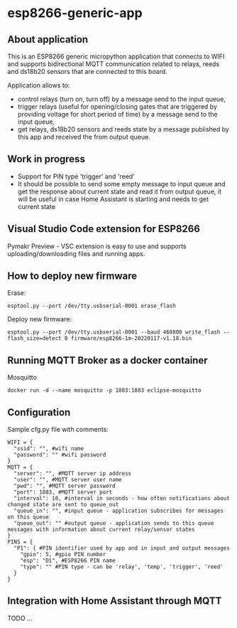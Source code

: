 # esp8266-generic-app

## About application
This is an ESP8266 generic micropython application that connects to WIFI and supports bidirectional MQTT communication related to relays, reeds and ds18b20 sensors that are connected to this board.

Application allows to:
- control relays (turn on, turn off) by a message send to the input queue,
- trigger relays (useful for opening/closing gates that are triggered by providing voltage for short period of time) by a message send to the input queue,
- get relays, ds18b20 sensors and reeds state by a message published by this app and received  the from output queue.

## Work in progress
- Support for PIN type 'trigger' and 'reed'
- It should be possible to send some empty message to input queue and get the response about current state and read it from output queue, it will be useful in case Home Assistant is starting and needs to get current state

## Visual Studio Code extension for ESP8266
Pymakr Preview - VSC extension is easy to use and supports uploading/downloading files and running apps.

## How to deploy new firmware
Erase:
```
esptool.py --port /dev/tty.usbserial-0001 erase_flash
```
Deploy new firmware:
```
esptool.py --port /dev/tty.usbserial-0001 --baud 460800 write_flash --flash_size=detect 0 firmware/esp8266-1m-20220117-v1.18.bin
```

## Running MQTT Broker as a docker container
Mosquitto
```
docker run -d --name mosquitto -p 1883:1883 eclipse-mosquitto
```

## Configuration
Sample cfg.py file with comments:
```
WIFI = {
  "ssid": "", #wifi name
  "password": "" #wifi password
}
MQTT = {
  "server": "", #MQTT server ip address
  "user": "", #MQTT server user name
  "pwd": "", #MQTT server password
  "port": 1883, #MQTT server port
  "interval": 10, #interval in seconds - how often notifications about changed state are sent to queue_out
  "queue_in": "", #input queue - application subscribes for messages on this queue
  "queue_out": "" #output queue - application sends to this queue messages with information about current relay/sensor states
}
PINS = {
  "P1": { #PIN identifier used by app and in input and output messages
    "gpio": 5, #gpio PIN number
    "esp": "D1", #ESP8266 PIN name
    "type": "" #PIN type - can be 'relay', 'temp', 'trigger', 'reed'
  }
}
```
## Integration with Home Assistant through MQTT
TODO ...